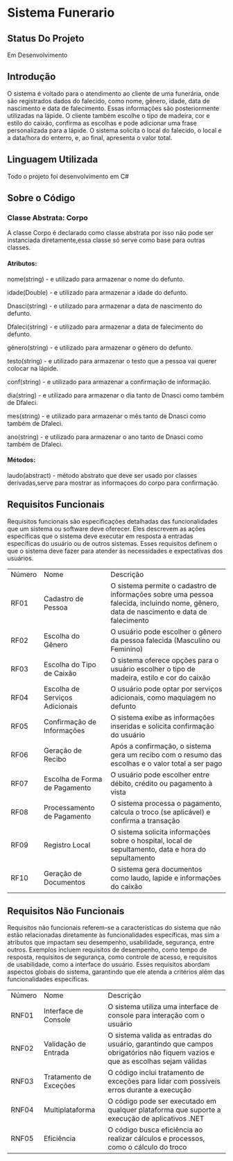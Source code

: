 # Sistema Funerario

## Status Do Projeto 

Em Desenvolvimento 

## Introdução

O sistema é voltado para o atendimento ao cliente de uma funerária, onde são registrados dados do falecido, como nome, gênero, idade, data de nascimento e data de falecimento. Essas informações são posteriormente utilizadas na lápide. O cliente também escolhe o tipo de madeira, cor e estilo do caixão, confirma as escolhas e pode adicionar uma frase personalizada para a lápide. O sistema solicita o local do falecido, o local e a data/hora do enterro, e, ao final, apresenta o valor total.

## Linguagem Utilizada

Todo o projeto foi desenvolvimento em C#

## Sobre o Código

### Classe Abstrata: Corpo

A classe Corpo é declarado como classe abstrata por isso não pode ser instanciada diretamente,essa classe só serve como base para outras classes.

#### Atributos: 

nome(string) - e utilizado para armazenar o nome do defunto.

idade(Double) - e utilizado para armazenar a idade do defunto.

Dnasci(string) - e utilizado para armazenar a data de nascimento do defunto.

Dfaleci(string) - e utilizado para armazenar a data de falecimento do defunto.

gênero(string) - e utilizado para armazenar o gênero do defunto.

testo(string) - e utilizado para armazenar o testo que a pessoa vai querer colocar na lápide.

conf(string) - e utilizado para armazenar a confirmação de informação.

dia(string) - e utilizado para armazenar o dia tanto de Dnasci como também de Dfaleci.

mes(string) - e utilizado para armazenar o mês tanto de Dnasci como também de Dfaleci.

ano(string) - e utilizado para armazenar o ano tanto de Dnasci como também de Dfaleci.

#### Métodos:

laudo(abstract) - método abstrato que deve ser usado por classes derivadas,serve para mostrar as informaçoes do corpo para confirmação.


## Requisitos Funcionais 

Requisitos funcionais são especificações detalhadas das funcionalidades que um sistema ou software deve oferecer. Eles descrevem as ações específicas que o sistema deve executar em resposta a entradas específicas do usuário ou de outros sistemas. Esses requisitos definem o que o sistema deve fazer para atender às necessidades e expectativas dos usuários.

<table>
<tr>
<td>Número</td>
<td>Nome</td>
<td>Descrição</td>
</tr>
<tr>
<td>RF01</td>
<td>Cadastro de Pessoa</td>
<td> O sistema permite o cadastro de informações sobre uma pessoa falecida, incluindo nome, gênero, data de nascimento e data de falecimento</td>
</tr>
<tr>
<td>RF02</td>
<td>Escolha do Gênero</td>
<td>O usuário pode escolher o gênero da pessoa falecida (Masculino ou Feminino)</td>
</tr>
<tr>
<td>RF03</td>
<td>Escolha do Tipo de Caixão</td>
<td>O sistema oferece opções para o usuário escolher o tipo de madeira, estilo e cor do caixão</td>
</tr>
<tr>
<td>RF04</td>
<td>Escolha de Serviços Adicionais</td>
<td>O usuário pode optar por serviços adicionais, como maquiagem no defunto</td>
</tr>
<tr>
<td>RF05</td>
<td>Confirmação de Informações</td>
<td>O sistema exibe as informações inseridas e solicita confirmação do usuário</td>
</tr>
<tr>
<td>RF06</td>
<td>Geração de Recibo</td>
<td>Após a confirmação, o sistema gera um recibo com o resumo das escolhas e o valor total a ser pago</td>
</tr>
<tr>
<td>RF07</td>
<td>Escolha de Forma de Pagamento</td>
<td>O usuário pode escolher entre débito, crédito ou pagamento à vista</td>
</tr>
<tr>
<td>RF08</td>
<td>Processamento de Pagamento</td>
<td>O sistema processa o pagamento, calcula o troco (se aplicável) e confirma a transação</td>
</tr>
<tr>
<td>RF09</td>
<td>Registro Local</td>
<td>O sistema solicita informações sobre o hospital, local de sepultamento, data e hora do sepultamento</td>
</tr>
<tr>
<td>RF10</td>
<td>Geração de Documentos</td>
<td>O sistema gera documentos como laudo, lapide e informações do caixão</td>
</tr>
</table>

## Requisitos Não Funcionais

Requisitos não funcionais referem-se a características do sistema que não estão relacionadas diretamente às funcionalidades específicas, mas sim a atributos que impactam seu desempenho, usabilidade, segurança, entre outros. Exemplos incluem requisitos de desempenho, como tempo de resposta, requisitos de segurança, como controle de acesso, e requisitos de usabilidade, como a interface do usuário. Esses requisitos abordam aspectos globais do sistema, garantindo que ele atenda a critérios além das funcionalidades específicas.

<table>
<tr>
<td>Número</td>
<td>Nome</td>
<td>Descrição</td>
</tr>
<tr>
<td>RNF01</td>
<td>Interface de Console</td>
<td>O sistema utiliza uma interface de console para interação com o usuário</td>
</tr>
<tr>
<td>RNF02</td>
<td>Validação de Entrada</td>
<td>O sistema valida as entradas do usuário, garantindo que campos obrigatórios não fiquem vazios e que as escolhas sejam válidas</td>
</tr>
<tr>
<td>RNF03</td>
<td>Tratamento de Exceções</td>
<td>O código inclui tratamento de exceções para lidar com possíveis erros durante a execução</td>
</tr>
<tr>
<td>RNF04</td>
<td>Multiplataforma</td>
<td>O código pode ser executado em qualquer plataforma que suporte a execução de aplicativos .NET</td>
</tr>
<tr>
<td>RNF05</td>
<td>Eficiência</td>
<td>O código busca eficiência ao realizar cálculos e processos, como o cálculo do troco</td>
</tr>
</table>
